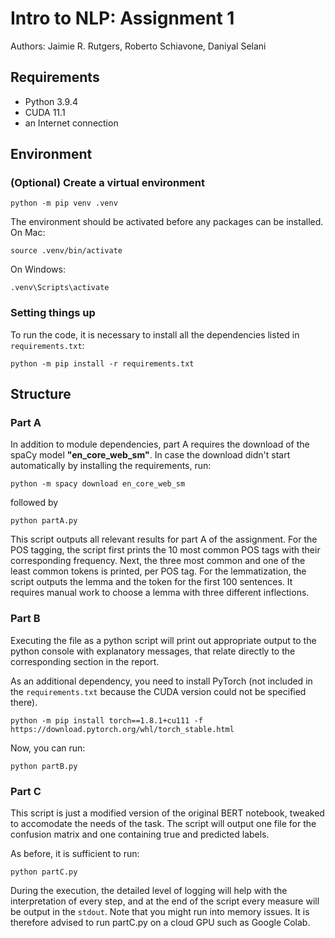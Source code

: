 # Intro to NLP: Assignment 1

Authors: Jaimie R. Rutgers, Roberto Schiavone, Daniyal Selani

## Requirements
- Python 3.9.4
- CUDA 11.1
- an Internet connection

## Environment
### (Optional) Create a virtual environment

```
python -m pip venv .venv
```
The environment should be activated before any packages can be installed.
On Mac:
```
source .venv/bin/activate
```

On Windows:
```
.venv\Scripts\activate
```

### Setting things up
To run the code, it is necessary to install all the dependencies listed in
`requirements.txt`:

```
python -m pip install -r requirements.txt
```

## Structure

### Part A
In addition to module dependencies, part A requires the download of the spaCy
model **"en_core_web_sm"**. In case the download didn't start automatically by
installing the requirements, run:

```
python -m spacy download en_core_web_sm
```

followed by

```
python partA.py
```
This script outputs all relevant results for part A of the assignment. For the
POS tagging, the script first prints the 10 most common POS tags with their
corresponding frequency. Next, the three most common and one of the least common
tokens is printed, per POS tag. For the lemmatization, the script outputs the
lemma and the token for the first 100 sentences. It requires manual work to
choose a lemma with three different inflections.

### Part B
Executing the file as a python script will print out appropriate output to the
python console with explanatory messages, that relate directly to the
corresponding section in the report.

As an additional dependency, you need to install PyTorch (not included in the
`requirements.txt` because the CUDA version could not be specified there).

```
python -m pip install torch==1.8.1+cu111 -f https://download.pytorch.org/whl/torch_stable.html
```

Now, you can run:

```
python partB.py
```

### Part C
This script is just a modified version of the original BERT notebook, tweaked
to accomodate the needs of the task. The script will output one file for the
confusion matrix and one containing true and predicted labels.

As before, it is sufficient to run:

```
python partC.py
```

During the execution, the detailed level of logging will help with the
interpretation of every step, and at the end of the script every measure will
be output in the `stdout`.
Note that you might run into memory issues. It is therefore advised to run partC.py on a cloud GPU such as Google Colab. 

